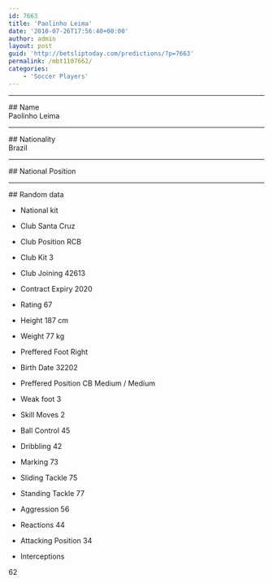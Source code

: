 ```yaml
---
id: 7663
title: 'Paolinho Leima'
date: '2010-07-26T17:56:40+00:00'
author: admin
layout: post
guid: 'http://betsliptoday.com/predictions/?p=7663'
permalink: /mbt1107662/
categories:
    - 'Soccer Players'
---
```


- - - - - -

\## Name  
 Paolinho Leima

- - - - - -

\## Nationality  
 Brazil

- - - - - -

\## National Position

- - - - - -

\## Random data

- National kit
- Club
 Santa Cruz

- Club Position
 RCB

- Club Kit
 3

- Club Joining
 42613

- Contract Expiry
 2020

- Rating
 67

- Height
 187 cm

- Weight
 77 kg

- Preffered Foot
 Right

- Birth Date
 32202

- Preffered Position
 CB Medium / Medium

- Weak foot
 3

- Skill Moves
 2

- Ball Control
 45

- Dribbling
 42

- Marking
 73

- Sliding Tackle
 75

- Standing Tackle
 77

- Aggression
 56

- Reactions
 44

- Attacking Position
 34

- Interceptions

 62
